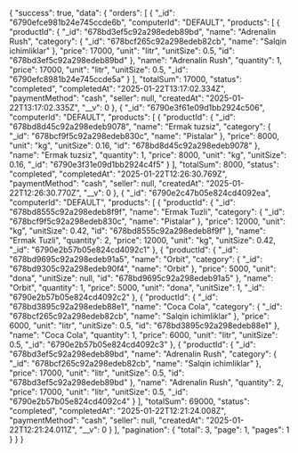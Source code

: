 {
    "success": true,
    "data": {
        "orders": [
            {
                "_id": "6790efce981b24e745ccde6b",
                "computerId": "DEFAULT",
                "products": [
                    {
                        "productId": {
                            "_id": "678bd3ef5c92a298edeb89bd",
                            "name": "Adrenalin Rush",
                            "category": {
                                "_id": "678bcf265c92a298edeb82cb",
                                "name": "Salqin ichimliklar"
                            },
                            "price": 17000,
                            "unit": "litr",
                            "unitSize": 0.5,
                            "id": "678bd3ef5c92a298edeb89bd"
                        },
                        "name": "Adrenalin Rush",
                        "quantity": 1,
                        "price": 17000,
                        "unit": "litr",
                        "unitSize": 0.5,
                        "_id": "6790efc8981b24e745ccde5a"
                    }
                ],
                "totalSum": 17000,
                "status": "completed",
                "completedAt": "2025-01-22T13:17:02.334Z",
                "paymentMethod": "cash",
                "seller": null,
                "createdAt": "2025-01-22T13:17:02.335Z",
                "__v": 0
            },
            {
                "_id": "6790e3f61e09d1bb2924c506",
                "computerId": "DEFAULT",
                "products": [
                    {
                        "productId": {
                            "_id": "678bd8d45c92a298edeb9078",
                            "name": "Ermak tuzsiz",
                            "category": {
                                "_id": "678bcf9f5c92a298edeb830c",
                                "name": "Pistalar"
                            },
                            "price": 8000,
                            "unit": "kg",
                            "unitSize": 0.16,
                            "id": "678bd8d45c92a298edeb9078"
                        },
                        "name": "Ermak tuzsiz",
                        "quantity": 1,
                        "price": 8000,
                        "unit": "kg",
                        "unitSize": 0.16,
                        "_id": "6790e3f31e09d1bb2924c4f5"
                    }
                ],
                "totalSum": 8000,
                "status": "completed",
                "completedAt": "2025-01-22T12:26:30.769Z",
                "paymentMethod": "cash",
                "seller": null,
                "createdAt": "2025-01-22T12:26:30.770Z",
                "__v": 0
            },
            {
                "_id": "6790e2c47b05e824cd4092ea",
                "computerId": "DEFAULT",
                "products": [
                    {
                        "productId": {
                            "_id": "678bd8555c92a298edeb8f9f",
                            "name": "Ermak Tuzli",
                            "category": {
                                "_id": "678bcf9f5c92a298edeb830c",
                                "name": "Pistalar"
                            },
                            "price": 12000,
                            "unit": "kg",
                            "unitSize": 0.42,
                            "id": "678bd8555c92a298edeb8f9f"
                        },
                        "name": "Ermak Tuzli",
                        "quantity": 2,
                        "price": 12000,
                        "unit": "kg",
                        "unitSize": 0.42,
                        "_id": "6790e2b57b05e824cd4092c1"
                    },
                    {
                        "productId": {
                            "_id": "678bd9695c92a298edeb91a5",
                            "name": "Orbit",
                            "category": {
                                "_id": "678bd9305c92a298edeb90f4",
                                "name": "Orbit"
                            },
                            "price": 5000,
                            "unit": "dona",
                            "unitSize": null,
                            "id": "678bd9695c92a298edeb91a5"
                        },
                        "name": "Orbit",
                        "quantity": 1,
                        "price": 5000,
                        "unit": "dona",
                        "unitSize": 1,
                        "_id": "6790e2b57b05e824cd4092c2"
                    },
                    {
                        "productId": {
                            "_id": "678bd3895c92a298edeb88e1",
                            "name": "Coca Cola",
                            "category": {
                                "_id": "678bcf265c92a298edeb82cb",
                                "name": "Salqin ichimliklar"
                            },
                            "price": 6000,
                            "unit": "litr",
                            "unitSize": 0.5,
                            "id": "678bd3895c92a298edeb88e1"
                        },
                        "name": "Coca Cola",
                        "quantity": 1,
                        "price": 6000,
                        "unit": "litr",
                        "unitSize": 0.5,
                        "_id": "6790e2b57b05e824cd4092c3"
                    },
                    {
                        "productId": {
                            "_id": "678bd3ef5c92a298edeb89bd",
                            "name": "Adrenalin Rush",
                            "category": {
                                "_id": "678bcf265c92a298edeb82cb",
                                "name": "Salqin ichimliklar"
                            },
                            "price": 17000,
                            "unit": "litr",
                            "unitSize": 0.5,
                            "id": "678bd3ef5c92a298edeb89bd"
                        },
                        "name": "Adrenalin Rush",
                        "quantity": 2,
                        "price": 17000,
                        "unit": "litr",
                        "unitSize": 0.5,
                        "_id": "6790e2b57b05e824cd4092c4"
                    }
                ],
                "totalSum": 69000,
                "status": "completed",
                "completedAt": "2025-01-22T12:21:24.008Z",
                "paymentMethod": "cash",
                "seller": null,
                "createdAt": "2025-01-22T12:21:24.011Z",
                "__v": 0
            }
        ],
        "pagination": {
            "total": 3,
            "page": 1,
            "pages": 1
        }
    }
}